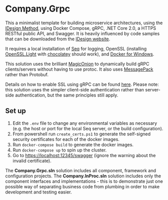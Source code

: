 # Company.Grpc

This a minimalist template for building microservice architectures, using the [IDesign Method](http://www.idesign.net/), using Docker Compose, gRPC, .NET Core 2.0, a HTTPS RESTful public API, and Swagger. It is heavily influenced by code samples that can be downloaded from the [IDesign website](http://www.idesign.net/Downloads).

It requires a local installation of [Seq](https://getseq.net/) for logging, OpenSSL (installing [OpenSSL.Light](https://chocolatey.org/packages/OpenSSL.Light) with [chocolatey](https://chocolatey.org/) should work), and [Docker for Windows](https://www.docker.com/docker-windows).

This solution uses the brilliant [MagicOnion](https://github.com/neuecc/MagicOnion) to dynamically build gRPC clients/servers without having to use protoc. It also uses [MessagePack](https://github.com/neuecc/MessagePack-CSharp) rather than Protobuf.

Details on how to enable SSL using gRPC can be found [here](https://stackoverflow.com/questions/37714558/how-to-enable-server-side-ssl-for-grpc). Please note: this solution uses the simpler client-side authentication rather than server-side authentication, but the same principles still apply.

## Set up

1. Edit the `.env` file to change any environmental variables as necessary (e.g. the host or port for the local Seq server, or the build configuration).
1. From powershell run `create_certs.ps1` to generate the self-signed security certificates for each of the docker images.
1. Run `docker-compose build` to generate the docker images.
1. Run `docker-compose up` to spin up the cluster.
1. Go to [https://localhost:12345/swagger](https://localhost:12345/swagger) (ignore the warning about the invalid certificate).

The **Company.Grpc.sln** solution includes all component, framework and configuration projects. The **Company.InProc.sln** solution includes only the component interfaces and implementations - this is to demonstrate just one possible way of separating business code from plumbing in order to make development and testing easier.
